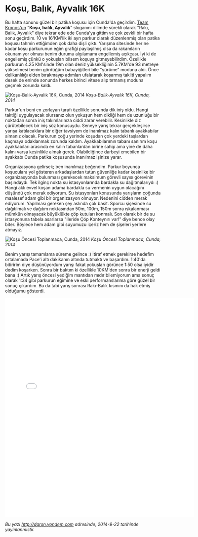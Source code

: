 # Koşu, Balık, Ayvalık 16K 

Bu hafta sonunu güzel bir patika koşusu için Cunda'da geçirdim. [Team
Kronos'un](http://cunda.teamkronos.com/) "**Koşu, balık, Ayvalık**"
sloganını dilimde sürekli olarak "Rakı, Balık, Ayvalık" diye tekrar ede
ede Cunda'ya gittim ve çok zevkli bir hafta sonu geçirdim. 10 ve
16'KM'lik iki ayrı parkur olarak düzenlenmiş olan patika koşusu tahmin
ettiğimden çok daha dişli çıktı. Yarışma sitesinde her ne kadar koşu
parkurunun eğim grafiği paylaşılmış olsa da rakamların okunamıyor olması
benim durumu algılamamı engellemiş açıkçası. İyi ki de engellemiş çünkü
o yokuşları bilsem koşuya gitmeyebilirdim. Özellikle parkurun 4.25
KM'sinde 19m olan deniz yüksekliğinin 5.7KM'de 93 metreye yükselmesi
benim gördüğüm babayiğitleri bile "yürüme" moduna aldı. Önce
delikanlılığı elden bırakmayıp adımları ufalatarak koşarmış takliti
yapalım desek de eninde sonunda herkes birinci vitese alıp tırmanış
moduna geçmek zorunda kaldı.

![Koşu-Balık-Ayvalık 16K, Cunda,
2014](../media/Kosu_Balik_Ayvalik_16K/cunda_1.jpg)
*Koşu-Balık-Ayvalık 16K, Cunda, 2014*

Parkur'un beni en zorlayan tarafı özellikle sonunda dik iniş oldu. Hangi
taktiği uygulayacak olursanız olun yokuşun hem dikliği hem de uzunluğu
bir noktadan sonra iniş takımlarınıza ciddi zarar verebilir. Kesinlikle
diz çürütebilecek bir iniş söz konusuydu. Seneye yarış tekrar
gerçekleşirse yarışa katılacaklara bir diğer tavsiyem de inanılmaz kalın
tabanlı ayakkabılar almanız olacak. Parkurun çoğu yerinde koşudan çok
yerdeki taşlardan kaçmaya odaklanmak zorunda kaldım. Ayakkabılarımın
tabanı sanırım koşu ayakkabıları arasında en kalın tabanlardan birine
sahip ama yine de daha kalını varsa kesinlikle almak gerek.
Olabildiğince darbeyi emebilen bir ayakkabı Cunda patika koşusunda
inanılmaz işinize yarar.

Organizasyona gelirsek; ben inanılmaz beğendim. Parkur boyunca
koşuculara yol gösteren arkadaşlardan tutun güvenliğe kadar kesinlike
bir organizasyonda bulunması gerekecek maksimum görevli sayısı görevinin
başındaydı. Tek ilginç nokta su istasyonlarında bardakla su
dağıtmalarıydı :) Hangi aklı evvel koşan adama bardakla su vermenin
uygun olacağını düşündü çok merak ediyorum. Su istasyonları konusunda
yarışların çoğunda maalesef adam gibi bir organizasyon olmuyor. Nedenini
cidden merak ediyorum. Yapılması gereken şey aslında çok basit. Sporcu
şişesinde su dağıtılmalı ve dağıtım noktasından 50m, 100m, 150m sonra
ıskalanması mümkün olmayacak büyüklükte çöp kutuları konmalı. Son olarak
bir de su istasyonuna tabela asarlarsa "İleride Çöp Konteynırı var!"
diye bence olay biter. Böylece hem adam gibi suyumuzu içeriz hem de
şişeleri yerlere atmayız.

![Koşu Öncesi Toplanmaca, Cunda,
2014](../media/Kosu_Balik_Ayvalik_16K/cunda_2.jpg)
*Koşu Öncesi Toplanmaca, Cunda, 2014*

Benim yarışı tamamlama süreme gelince :) İtiraf etmek gerekirse hedefim
ortalamada Pace'i altı dakikanın altında tutmaktı ve başardım. 1:40'da
bitiririm diye düşünüyordum yarışı fakat yokuşları görünce 1:50 olsa
iyidir dedim koşarken. Sonra bir baktım ki özellikle 10KM'den sonra bir
enerji geldi bana :) Artık yarış öncesi yediğim mantıdan mıdır
bilemiyorum ama sonuç olarak 1:34 gibi parkurun eğimine ve eski
performanslarıma göre güzel bir sonuç çıkardım. Bu da tabi yarış sonrası
Rakı-Balık kısmını da hak etmiş olduğumu gösterdi.

<iframe src="//instagram.com/p/tLFt3OEAEu/embed/" width="612" height="710" frameborder="0" scrolling="no" allowtransparency="true"></iframe>


*Bu yazi http://daron.yondem.com adresinde, 2014-9-22 tarihinde yayinlanmistir.*